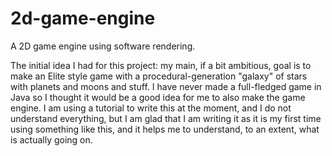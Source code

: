 # 2d-game-engine
A 2D game engine using software rendering.

The initial idea I had for this project: my main, if a bit ambitious, goal is to make an Elite style
game with a procedural-generation "galaxy" of stars with planets and moons and stuff. I have never made
a full-fledged game in Java so I thought it would be a good idea for me to also make the game engine.
I am using a tutorial to write this at the moment, and I do not understand everything, but I am glad
that I am writing it as it is my first time using something like this, and it helps me to understand,
to an extent, what is actually going on.
